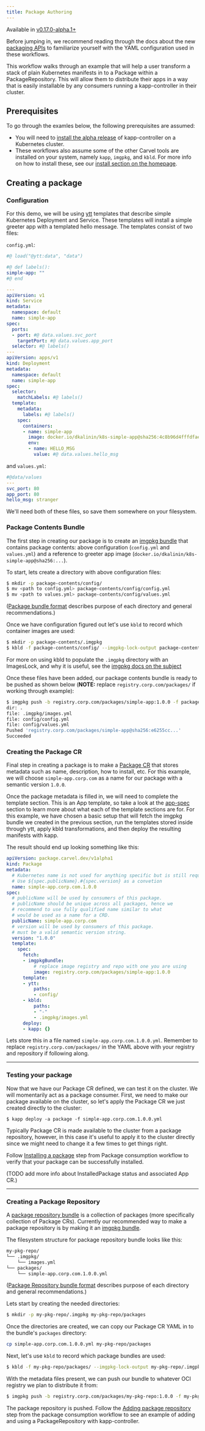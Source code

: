 ```yaml
---
title: Package Authoring
---
```


Available in [v0.17.0-alpha.1+](https://github.com/vmware-tanzu/carvel-kapp-controller/tree/dev-packaging/alpha-releases)

Before jumping in, we recommend reading through the docs about the new [packaging
APIs](packaging.md) to familiarize yourself with the YAML configuration used in these
workflows. 

This workflow walks through an example that will help a user transform a stack
of plain Kubernetes manifests in to a Package within a PackageRepository. This will
allow them to distribute their apps in a way that is easily installable by any
consumers running a kapp-controller in their cluster.

## Prerequisites

To go through the examles below, the following prerequisites are assumed:
* You will need to [install the alpha release](install-alpha.md) of kapp-controller on a Kubernetes cluster.
* These workflows also assume some of the other Carvel tools are installed on your
system, namely `kapp`, `imgpkg`, and `kbld`. For more info on how to install
these, see our [install section on the homepage](/#whole-suite).

## Creating a package

### Configuration

For this demo, we will be using [ytt](/ytt) templates that describe simple Kubernetes Deployment and Service. These templates will install a simple greeter app with a templated hello message. The templates consist of two files:

`config.yml`:

```yaml
#@ load("@ytt:data", "data")

#@ def labels():
simple-app: ""
#@ end

---
apiVersion: v1
kind: Service
metadata:
  namespace: default
  name: simple-app
spec:
  ports:
  - port: #@ data.values.svc_port
    targetPort: #@ data.values.app_port
  selector: #@ labels()
---
apiVersion: apps/v1
kind: Deployment
metadata:
  namespace: default
  name: simple-app
spec:
  selector:
    matchLabels: #@ labels()
  template:
    metadata:
      labels: #@ labels()
    spec:
      containers:
      - name: simple-app
        image: docker.io/dkalinin/k8s-simple-app@sha256:4c8b96d4fffdfae29258d94a22ae4ad1fe36139d47288b8960d9958d1e63a9d0
        env:
        - name: HELLO_MSG
          value: #@ data.values.hello_msg
```

and `values.yml`:

```yaml
#@data/values
---
svc_port: 80
app_port: 80
hello_msg: stranger
```

We'll need both of these files, so save them somewhere on your filesystem.

### Package Contents Bundle

The first step in creating our package is to create an [imgpkg bundle](/imgpkg/docs/latest/resources/#bundle) that contains package contents: above configuration (`config.yml` and `values.yml`) and a reference to greeter app image (`docker.io/dkalinin/k8s-simple-app@sha256:...`).

To start, lets create a directory with above configuration files:

```bash
$ mkdir -p package-contents/config/
$ mv <path to config.yml> package-contents/config/config.yml
$ mv <path to values.yml> package-contents/config/values.yml
```

([Package bundle format](packaging.md#package-bundle-format) describes purpose of each directory and general recommendations.)

Once we have configuration figured out let's use `kbld` to record which container images are used:

```bash
$ mkdir -p package-contents/.imgpkg
$ kbld -f package-contents/config/ --imgpkg-lock-output package-contents/.imgpkg/images.yml
```

For more on using kbld to populate the `.imgpkg` directory with an ImagesLock, and why it is useful,
see the [imgpkg docs on the subject](/imgpkg/docs/latest/resources/#imageslock-configuration)

Once these files have been added, our package contents bundle is ready to be pushed as shown below 
(**NOTE:** replace `registry.corp.com/packages/` if working through example):

```bash
$ imgpkg push -b registry.corp.com/packages/simple-app:1.0.0 -f package-contents/
dir: .
file: .imgpkg/images.yml
file: config/config.yml
file: config/values.yml
Pushed 'registry.corp.com/packages/simple-app@sha256:e6255cc...'
Succeeded
```

### Creating the Package CR

Final step in creating a package is to make a [Package CR](packaging.md#package-cr) that stores metadata such as name, description, how to install, etc. For this example, we will choose `simple-app.corp.com` as a name for our package with a semantic version `1.0.0`.

Once the package metadata is filled in, we will need to complete the template section. This is an App template, so take a look at the [app-spec](app-spec.md) section to learn more about what each of the template sections are for. For this example, we have chosen a basic setup that will fetch the imgpkg bundle we created in the previous section, run the templates stored inside through ytt, apply kbld transformations, and then deploy the resulting manifests with kapp.

The result should end up looking something like this:

```yaml
apiVersion: package.carvel.dev/v1alpha1
kind: Package
metadata:
  # Kubernetes name is not used for anything specific but is still required.
  # Use ${spec.publicName}.#{spec.version} as a convetion
  name: simple-app.corp.com.1.0.0
spec:
  # publicName will be used by consumers of this package.
  # publicName should be unique across all packages, hence we
  # recommend to use fully qualified name similar to what
  # would be used as a name for a CRD.
  publicName: simple-app.corp.com
  # version will be used by consumers of this package.
  # must be a valid semantic version string.
  version: "1.0.0"
  template:
    spec:
      fetch:
      - imgpkgBundle:
          # replace image registry and repo with one you are using
          image: registry.corp.com/packages/simple-app:1.0.0
      template:
      - ytt:
          paths:
          - config/
      - kbld:
          paths:
          - "-"
          - .imgpkg/images.yml
      deploy:
      - kapp: {}
```

Lets store this in a file named `simple-app.corp.com.1.0.0.yml`. Remember to replace 
`registry.corp.com/packages/` in the YAML above with your registry and repository if 
following along. 

---
### Testing your package

Now that we have our Package CR defined, we can test it on the cluster. We will momentarily act as a package consumer. First, we need to make our package available on the cluster, so let's apply the Package CR we just created directly to the cluster:

```
$ kapp deploy -a package -f simple-app.corp.com.1.0.0.yml
```

Typically Package CR is made available to the cluster from a package repository, however, in this case it's useful to apply it to the cluster directly since we might need to change it a few times to get things right.

Follow [Installing a package](package-consumption.md#installing-a-package) step from Package consumption workflow to verify that your package can be successfully installed.

(TODO add more info about InstalledPackage status and associated App CR.)

---
### Creating a Package Repository

A [package repository bundle](packaging.md#package-repository-bundle-format) is a collection of packages (more specifically collection of Package CRs). Currently our recommended way to make a package repository is by making it an [imgpkg bundle](/imgpkg/docs/latest/resources/#bundle).

The filesystem structure for package repository bundle looks like this:

```bash
my-pkg-repo/
└── .imgpkg/
    └── images.yml
└── packages/
    └── simple-app.corp.com.1.0.0.yml
```

([Package Repository bundle format](packaging.md#package-repository-bundle-format) describes purpose of each directory and general recommendations.)

Lets start by creating the needed directories:

```bash
$ mkdir -p my-pkg-repo/.imgpkg my-pkg-repo/packages
```

Once the directories are created, we can copy our Package CR YAML in to the bundle's `packages` directory:

```bash
cp simple-app.corp.com.1.0.0.yml my-pkg-repo/packages
```

Next, let's use `kbld` to record which package bundles are used:

```bash
$ kbld -f my-pkg-repo/packages/ --imgpkg-lock-output my-pkg-repo/.imgpkg/images.yml
```

With the metadata files present, we can push our bundle to whatever OCI registry we plan to distribute it from:

```bash
$ imgpkg push -b registry.corp.com/packages/my-pkg-repo:1.0.0 -f my-pkg-repo
```

The package repository is pushed. Follow the [Adding package repository](package-consumption.md#adding-package-repository) step from the package consumption workflow to see an example of adding and using a PackageRepository with kapp-controller.
